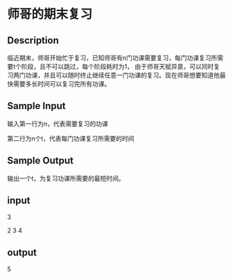 #  师哥的期末复习

## Description
临近期末，师哥开始忙于复习，已知师哥有n门功课需要复习，每门功课复习所需要t个阶段，且不可以跳过，每个阶段耗时为1，
由于师哥天赋异禀，可以同时复习两门功课，并且可以随时终止继续任意一门功课的复习。现在师哥想要知道他最快需要多长时间可以复习完所有功课。

## Sample Input
输入第一行为n，代表需要复习的功课

第二行为n个t，代表每门功课复习所需要的时间
## Sample Output
输出一个t，为复习功课所需要的最短时间。

## input
3

2 3 4
## output
5

